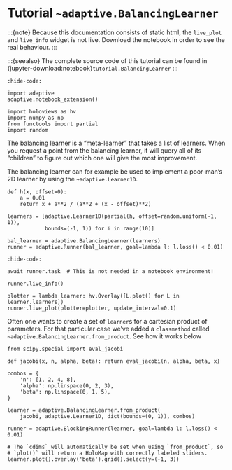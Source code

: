 # Tutorial `~adaptive.BalancingLearner`

:::{note}
Because this documentation consists of static html, the `live_plot`
and `live_info` widget is not live. Download the notebook
in order to see the real behaviour.
:::

:::{seealso}
The complete source code of this tutorial can be found in
{jupyter-download:notebook}`tutorial.BalancingLearner`
:::

```{jupyter-execute}
:hide-code:

import adaptive
adaptive.notebook_extension()

import holoviews as hv
import numpy as np
from functools import partial
import random
```

The balancing learner is a “meta-learner” that takes a list of learners.
When you request a point from the balancing learner, it will query all
of its “children” to figure out which one will give the most
improvement.

The balancing learner can for example be used to implement a poor-man’s
2D learner by using the `~adaptive.Learner1D`.

```{jupyter-execute}
def h(x, offset=0):
    a = 0.01
    return x + a**2 / (a**2 + (x - offset)**2)

learners = [adaptive.Learner1D(partial(h, offset=random.uniform(-1, 1)),
            bounds=(-1, 1)) for i in range(10)]

bal_learner = adaptive.BalancingLearner(learners)
runner = adaptive.Runner(bal_learner, goal=lambda l: l.loss() < 0.01)
```

```{jupyter-execute}
:hide-code:

await runner.task  # This is not needed in a notebook environment!
```

```{jupyter-execute}
runner.live_info()
```

```{jupyter-execute}
plotter = lambda learner: hv.Overlay([L.plot() for L in learner.learners])
runner.live_plot(plotter=plotter, update_interval=0.1)
```

Often one wants to create a set of `learner`s for a cartesian
product of parameters. For that particular case we’ve added a
`classmethod` called `~adaptive.BalancingLearner.from_product`.
See how it works below

```{jupyter-execute}
from scipy.special import eval_jacobi

def jacobi(x, n, alpha, beta): return eval_jacobi(n, alpha, beta, x)

combos = {
    'n': [1, 2, 4, 8],
    'alpha': np.linspace(0, 2, 3),
    'beta': np.linspace(0, 1, 5),
}

learner = adaptive.BalancingLearner.from_product(
    jacobi, adaptive.Learner1D, dict(bounds=(0, 1)), combos)

runner = adaptive.BlockingRunner(learner, goal=lambda l: l.loss() < 0.01)

# The `cdims` will automatically be set when using `from_product`, so
# `plot()` will return a HoloMap with correctly labeled sliders.
learner.plot().overlay('beta').grid().select(y=(-1, 3))
```
